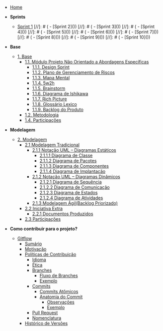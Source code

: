 <!-- docs/_sidebar.md -->

- [Home](/README.md)

- **Sprints**
  - [Sprint 1](./Sprints/sprint1.md)
[//]: # (  - [Sprint 2]&#40;&#41;)
[//]: # (  - [Sprint 3]&#40;&#41;)
[//]: # (  - [Sprint 4]&#40;&#41;)
[//]: # (  - [Sprint 5]&#40;&#41;)
[//]: # (  - [Sprint 6]&#40;&#41;)
[//]: # (  - [Sprint 7]&#40;&#41;)
[//]: # (  - [Sprint 8]&#40;&#41;)
[//]: # (  - [Sprint 9]&#40;&#41;)
[//]: # (  - [Sprint 10]&#40;&#41;)

- **Base**
  - [1. Base](Base/1.Base.md)
    - [1.1. Módulo Projeto Não Orientado a Abordagens Específicas](Base/1.1.AbordagemNaoEspecifica.md)
      - [1.1.1. Design Sprint](Base/1.1.1.DesignSprint.md)
      - [1.1.2. Plano de Gerenciamento de Riscos](Base/1.1.2.PlanoDeRiscos.md)
      - [1.1.3. Mapa Mental](Base/1.1.3.MapaMental.md)
      - [1.1.4. 5w2h](Base/1.1.4.5w2h.md)
      - [1.1.5. Brainstorm](Base/1.1.5.Brainstorm.md)
      - [1.1.6. Diagrama de Ishikawa](Base/1.1.6.Ishikawa.md)
      - [1.1.7. Rich Picture](Base/1.1.7.RichPicture.md)
      - [1.1.8. Glossário Lexico](Base/1.1.8.GlossarioLexico.md) 
      - [1.1.9. Backlog do Produto](Base/1.1.9.Backlog.md)
    - [1.2. Metodologia](Base/1.2.ProcessosMetodologiasAbordagens.md)
    - [1.4. Participações](Base/1.4.ParticipacoesBase.md)

- **Modelagem**
  - [2. Modelagem](Modelagem/2.Modelagem.md)
    - [2.1 Modelagem Tradicional](./Modelagem/2.1.ModelagemTradicional.md)
      - [2.1.1 Notação UML – Diagramas Estáticos](./Modelagem/2.1.1.UMLEstaticos.md)
        - [2.1.1.1 Diagrama de Classe](./Modelagem/2.1.1.diagramaDeClasses.md)
        - [2.1.1.2 Diagrama de Pacotes](./Modelagem/2.1.3.diagramaDePacotes.md)
        - [2.1.1.3 Diagrama de Componentes](./Modelagem/2.2.1.DiagramaDeComponentes.md)
        - [2.1.1.4 Diagrama de Implantação](./Modelagem/2.1.1.DiagramaImplantacao.md)
      - [2.1.2 Notação UML – Diagramas Dinâmicos](Modelagem/2.1.2.UMLDinamicos.md)
        - [2.1.2.1 Diagrama de Sequência](Modelagem/2.1.2.DiagramaDeSequencias.md)
        - [2.1.2.2 Diagrama de Comunicação](Modelagem/2.1.2.DiagramaDeComunicacao.md)
        - [2.1.2.3 Diagrama de Estados](Modelagem/2.1.2.DiagramaEstados.md)
        - [2.1.2.4 Diagrama de Atividades](Modelagem/2.1.2.DiagramaAtividades.md)
      - [2.1.3 Modelagem Ágil(Backlog Priorizado)](Modelagem/Backlog.md)
    - [2.2 Iniciativa Extra](Modelagem/2.2.IniciativasExtras.md)
      - [2.2.1 Documentos Produzidos](Modelagem/2.2.1.DocumentoExtra.md)
    - [2.3 Participações](Modelagem/2.3.ParticipacoesModelagem.md)

- **Como contribuir para o projeto?**
  - [Gitflow](/gitflow.md)
    - [Sumário](./gitflow.md#sumário)
    - [Motivação](./gitflow.md#motivação)
    - [Políticas de Contribuição](./gitflow.md#políticas-de-contribuição)
      - [Idioma](./gitflow.md#idioma)
      - [Ética](./gitflow.md#ética)
      - [Branches](./gitflow.md#branches)
        - [Fluxo de Branches](./gitflow.md#fluxo-de-branches)
        - [Exemplo](./gitflow.md#exemplo-do-fluxo-de-branches)
      - [Commits](./gitflow.md#commits)
        - [Commits Atômicos](./gitflow.md#commits-atômicos)
        - [Anatomia do Commit](./gitflow.md#anatomia-do-commit)
          - [Observações](./gitflow.md#observações)
          - [Exemplo](./gitflow.md#exemplo-de-commit)
      - [Pull Request](./gitflow.md#pull-request)
      - [Nomenclatura](./gitflow.md#nomenclatura)
    - [Histórico de Versões](./gitflow.md#histórico-de-versões)